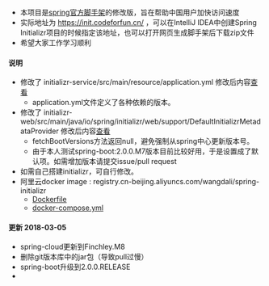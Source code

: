 ###

- 本项目是[spring官方脚手架](https://github.com/spring-io/initializr)的修改版，旨在帮助中国用户加快访问速度
- 实际地址为 https://init.codeforfun.cn/ ，可以在IntelliJ IDEA中创建Spring Initializr项目的时候指定该地址，也可以打开网页生成脚手架后下载zip文件
- 希望大家工作学习顺利


#### 说明

- 修改了 initializr-service/src/main/resource/application.yml 修改后内容[查看](https://github.com/qq253498229/initializr/blob/master/initializr-service/src/main/resources/application.yml)
  - application.yml文件定义了各种依赖的版本。
- 修改了 initializr-web/src/main/java/io/spring/initializr/web/support/DefaultInitializrMetadataProvider 修改后内容[查看](https://github.com/qq253498229/initializr/blob/master/initializr-web/src/main/java/io/spring/initializr/web/support/DefaultInitializrMetadataProvider.java)
  - fetchBootVersions方法返回null，避免强制从spring中心更新版本号。
  - 由于本人测试spring-boot:2.0.0.M7版本目前比较好用，于是设置成了默认项。如需增加版本请提交issue/pull request
- 如需自己搭建initializr，可自行修改。
- 阿里云docker image : registry.cn-beijing.aliyuncs.com/wangdali/spring-initializr
  - [Dockerfile](Dockerfile)
  - [docker-compose.yml](docker-compose.yml)
  
#### 更新 2018-03-05

- spring-cloud更新到Finchley.M8
- 删除git版本库中的jar包（导致pull过慢）
- spring-boot升级到2.0.0.RELEASE
- 